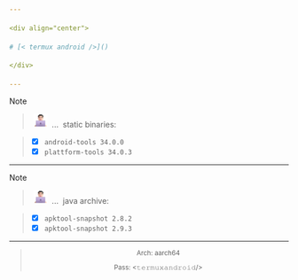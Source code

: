 ```yaml
---

<div align="center">

# [< termux android />]()

</div>

---
```


> [!NOTE]
> > &nbsp;<a href="#---"><img alt="i-techman" src="https://github.com/Juliocj7/Juliocj7/blob/main/assets/image/i-techman.png" width="25" height="25" /></a> &nbsp;...&nbsp; static binaries:
>
> > * [x] `android-tools 34.0.0`
> > * [x] `plattform-tools 34.0.3` 

---

> [!NOTE]
> > &nbsp;<a href="#---"><img alt="i-techman" src="https://github.com/Juliocj7/Juliocj7/blob/main/assets/image/i-techman.png" width="25" height="25" /></a> &nbsp;...&nbsp; java archive:
>
> > * [x] `apktool-snapshot 2.8.2`
> > * [x] `apktool-snapshot 2.9.3` 

---

<div align="center">
  <sub>
    
  > Arch: aarch64
  >
  > Pass: <𝚝𝚎𝚛𝚖𝚞𝚡𝚊𝚗𝚍𝚛𝚘𝚒𝚍/>

  </sub>
</div>
